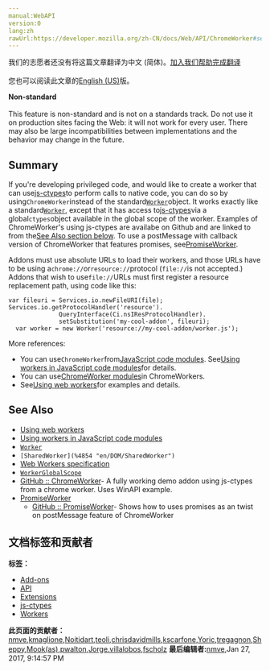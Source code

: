 ```yaml
---
manual:WebAPI
version:0
lang:zh
rawUrl:https://developer.mozilla.org/zh-CN/docs/Web/API/ChromeWorker#seealso
---
```




<bdi>我们的志愿者还没有将这篇文章翻译为<bdi>中文 (简体)</bdi>。[加入我们帮助完成翻译](%4844 "")<br></br>您也可以阅读此文章的[English (US)](%4845 "")版。</bdi>






**Non-standard**<br></br>This feature is non-standard and is not on a standards track. Do not use it on production sites facing the Web: it will not work for every user. There may also be large incompatibilities between implementations and the behavior may change in the future.



## Summary<a name="Summary"></a>


If you&#39;re developing privileged code, and would like to create a worker that can use[js-ctypes](%4846 "en/js-ctypes")to perform calls to native code, you can do so by using`ChromeWorker`instead of the standard[`Worker`](%4847 "The Worker interface of the Web Workers API represents a background task that can be easily created and can send messages back to its creator. Creating a worker is as simple as calling the Worker() constructor and specifying a script to be run in the worker thread.")object. It works exactly like a standard[`Worker`](%4847 "The Worker interface of the Web Workers API represents a background task that can be easily created and can send messages back to its creator. Creating a worker is as simple as calling the Worker() constructor and specifying a script to be run in the worker thread."), except that it has access to[js-ctypes](%4846 "en/js-ctypes")via a global`ctypes`object available in the global scope of the worker. Examples of ChromeWorker&#39;s using js-ctypes are availabe on Github and are linked to from the[See Also section below](%4848 ""). To use a postMessage with callback version of ChromeWorker that features promises, see[PromiseWorker](%4849 "").



Addons must use absolute URLs to load their workers, and those URLs have to be using a`chrome://`or`resource://`protocol (`file://`is not accepted.) Addons that wish to use`file://`URLs must first register a resource replacement path, using code like this:


```
var fileuri = Services.io.newFileURI(file);
Services.io.getProtocolHandler('resource').
              QueryInterface(Ci.nsIResProtocolHandler).
              setSubstitution('my-cool-addon', fileuri);
  var worker = new Worker('resource://my-cool-addon/worker.js');
```


More references:


* You can use`ChromeWorker`from[JavaScript code modules](%4850 "en/JavaScript code modules"). See[Using workers in JavaScript code modules](%4851 "en/JavaScript code modules/Using workers in JavaScript code modules")for details.
* You can use[ChromeWorker modules](%4852 "")in ChromeWorkers.
* See[Using web workers](%4853 "en/Using DOM workers")for examples and details.

## See Also<a name="See_Also"></a>

* [Using web workers](%4853 "en/Using DOM workers")
* [Using workers in JavaScript code modules](%4851 "en/JavaScript code modules/Using workers in JavaScript code modules")
* [`Worker`](%4847 "The Worker interface of the Web Workers API represents a background task that can be easily created and can send messages back to its creator. Creating a worker is as simple as calling the Worker() constructor and specifying a script to be run in the worker thread.")
* `[SharedWorker](%4854 "en/DOM/SharedWorker")`
* [Web Workers specification](%4855 "http://www.whatwg.org/specs/web-workers/current-work/")
* [`WorkerGlobalScope`](%4856 "The WorkerGlobalScope interface of the Web Workers API is an interface representing the scope of any worker. Workers have no browsing context; this scope contains the information usually conveyed by Window objects — in this case event handlers, the console or the associated WorkerNavigator object. Each WorkerGlobalScope has its own event loop.")
* [GitHub :: ChromeWorker](%4857 "")- A fully working demo addon using js-ctypes from a chrome worker. Uses WinAPI example.
* [PromiseWorker](%4849 "")
	* [GitHub :: PromiseWorker](%4858 "")- Shows how to uses promises as an twist on postMessage feature of ChromeWorker



## 文档标签和贡献者
**标签：**
* [Add-ons](%4859 "")
* [API](%50 "")
* [Extensions](%4860 "")
* [js-ctypes](%4861 "")
* [Workers](%4862 "")

**此页面的贡献者：**[nmve](%4863 ""),[kmaglione](%4864 ""),[Noitidart](%4865 ""),[teoli](%160 ""),[chrisdavidmills](%3495 ""),[kscarfone](%3900 ""),[Yoric](%4866 ""),[tregagnon](%4807 ""),[Sheppy](%405 ""),[Mook(as)](%4867 ""),[pwalton](%4868 ""),[Jorge.villalobos](%4869 ""),[fscholz](%60 "")
**最后编辑者:**[nmve](%4863 ""),<time>Jan 27, 2017, 9:14:57 PM</time>



